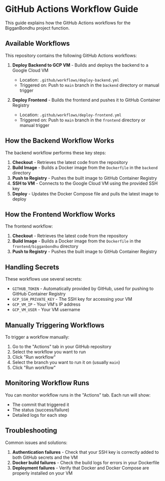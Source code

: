 # GitHub Actions Workflow Guide

This guide explains how the GitHub Actions workflows for the BigganBondhu project function.

## Available Workflows

This repository contains the following GitHub Actions workflows:

1. **Deploy Backend to GCP VM** - Builds and deploys the backend to a Google Cloud VM

   - Location: `.github/workflows/deploy-backend.yml`
   - Triggered on: Push to `main` branch in the `backend` directory or manual trigger

2. **Deploy Frontend** - Builds the frontend and pushes it to GitHub Container Registry
   - Location: `.github/workflows/deploy-frontend.yml`
   - Triggered on: Push to `main` branch in the `frontend` directory or manual trigger

## How the Backend Workflow Works

The backend workflow performs these key steps:

1. **Checkout** - Retrieves the latest code from the repository
2. **Build Image** - Builds a Docker image from the `Dockerfile` in the `backend` directory
3. **Push to Registry** - Pushes the built image to GitHub Container Registry
4. **SSH to VM** - Connects to the Google Cloud VM using the provided SSH key
5. **Deploy** - Updates the Docker Compose file and pulls the latest image to deploy

## How the Frontend Workflow Works

The frontend workflow:

1. **Checkout** - Retrieves the latest code from the repository
2. **Build Image** - Builds a Docker image from the `Dockerfile` in the `frontend/bigganbondhu` directory
3. **Push to Registry** - Pushes the built image to GitHub Container Registry

## Handling Secrets

These workflows use several secrets:

- `GITHUB_TOKEN` - Automatically provided by GitHub, used for pushing to GitHub Container Registry
- `GCP_SSH_PRIVATE_KEY` - The SSH key for accessing your VM
- `GCP_VM_IP` - Your VM's IP address
- `GCP_VM_USER` - Your VM username

## Manually Triggering Workflows

To trigger a workflow manually:

1. Go to the "Actions" tab in your GitHub repository
2. Select the workflow you want to run
3. Click "Run workflow"
4. Select the branch you want to run it on (usually `main`)
5. Click "Run workflow"

## Monitoring Workflow Runs

You can monitor workflow runs in the "Actions" tab. Each run will show:

- The commit that triggered it
- The status (success/failure)
- Detailed logs for each step

## Troubleshooting

Common issues and solutions:

1. **Authentication failures** - Check that your SSH key is correctly added to both GitHub secrets and the VM
2. **Docker build failures** - Check the build logs for errors in your Dockerfile
3. **Deployment failures** - Verify that Docker and Docker Compose are properly installed on your VM
